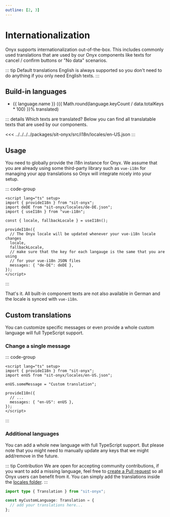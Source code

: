 ```yaml
---
outline: [2, 3]
---
```


<script lang="ts" setup>
import { data } from './languages.data';
</script>

# Internationalization

Onyx supports internationalization out-of-the-box. This includes commonly used translations
that are used by our Onyx components like texts for cancel / confirm buttons or "No data" scenarios.

::: tip Default translations
English is always supported so you don't need to do anything if you only need English texts.
:::

## Build-in languages

<ul>
  <li v-for="language in data.languages" :key="language">
    {{ language.name }} ({{ Math.round(language.keyCount / data.totalKeys * 100) }}% translated)
  </li>
</ul>

::: details Which texts are translated?
Below you can find all translatable texts that are used by our components.

<<< ../../../../packages/sit-onyx/src/i18n/locales/en-US.json
:::

## Usage

You need to globally provide the i18n instance for Onyx. We assume that you are already using some third-party library such as `vue-i18n`
for managing your app translations so Onyx will integrate nicely into your setup.

::: code-group

```vue [App.vue]
<script lang="ts" setup>
import { provideI18n } from "sit-onyx";
import deDE from "sit-onyx/locales/de-DE.json";
import { useI18n } from "vue-i18n";

const { locale, fallbackLocale } = useI18n();

provideI18n({
  // The Onyx locale will be updated whenever your vue-i18n locale changes
  locale,
  fallbackLocale,
  // make sure that the key for each langauge is the same that you are using
  // for your vue-i18n JSON files
  messages: { "de-DE": deDE },
});
</script>
```

:::

That's it. All built-in component texts are not also available in German and the locale is synced with `vue-i18n`.

## Custom translations

You can customize specific messages or even provide a whole custom language will full TypeScript support.

### Change a single message

::: code-group

```vue [App.vue]
<script lang="ts" setup>
import { provideI18n } from "sit-onyx";
import enUS from "sit-onyx/locales/en-US.json";

enUS.someMessage = "Custom translation";

provideI18n({
  // ...
  messages: { "en-US": enUS },
});
</script>
```

:::

### Additional languages

You can add a whole new language with full TypeScript support. But please note that you might need to manually update any keys that we might add/remove in the future.

::: tip Contribution
We are open for accepting community contributions, if you want to add a missing language, feel free to [create a Pull request](https://github.com/SchwarzIT/onyx/pulls) so all Onyx users can benefit from it.
You can simply add the translations inside the [locales folder](https://github.com/SchwarzIT/onyx/tree/main/packages/sit-onyx/src/i18n/locales).
:::

```ts [Using TypeScript]
import type { Translation } from "sit-onyx";

const myCustomLanguage: Translation = {
  // add your translations here...
};
```
